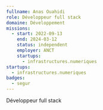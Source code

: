 ```yaml
---
fullname: Anas Ouahidi
role: Développeur full stack
domaine: Développement
missions:
  - start: 2022-09-13
    end: 2024-03-12
    status: independent
    employer: ANCT
    startups:
      - infrastructures.numeriques
startups:
  - infrastructures.numeriques
badges:
  - segur
---
```

Développeur full stack